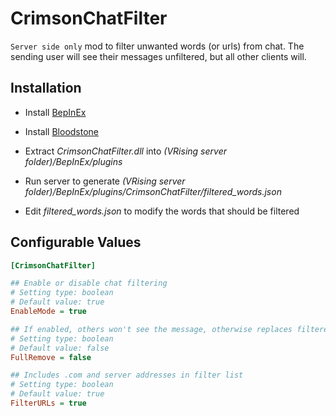 # CrimsonChatFilter
`Server side only` mod to filter unwanted words (or urls) from chat. The sending user will see their messages unfiltered, but all other clients will.

## Installation
* Install [BepInEx](https://v-rising.thunderstore.io/package/BepInEx/BepInExPack_V_Rising/)
* Install [Bloodstone](https://github.com/decaprime/Bloodstone/releases/tag/v0.2.1)
* Extract _CrimsonChatFilter.dll_ into _(VRising server folder)/BepInEx/plugins_

* Run server to generate _(VRising server folder)/BepInEx/plugins/CrimsonChatFilter/filtered_words.json_
* Edit _filtered_words.json_ to modify the words that should be filtered

## Configurable Values
```ini
[CrimsonChatFilter]

## Enable or disable chat filtering
# Setting type: boolean
# Default value: true
EnableMode = true

## If enabled, others won't see the message, otherwise replaces filtered words with ****
# Setting type: boolean
# Default value: false
FullRemove = false

## Includes .com and server addresses in filter list
# Setting type: boolean
# Default value: true
FilterURLs = true
```